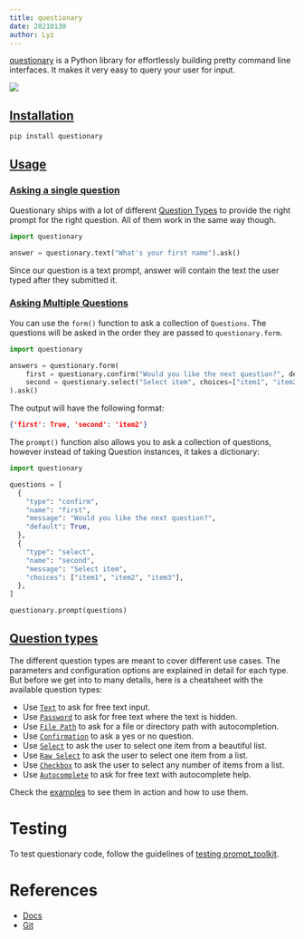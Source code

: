 ```yaml
---
title: questionary
date: 20210130
author: Lyz
---
```


[questionary](https://questionary.readthedocs.io) is a Python library for
effortlessly building pretty command line interfaces. It makes it very easy to
query your user for input.

![ ](questionary.gif)

## [Installation](https://questionary.readthedocs.io/en/stable/pages/installation.html)

```bash
pip install questionary
```

## [Usage](https://questionary.readthedocs.io/en/stable/pages/quickstart.html)

### [Asking a single question](https://questionary.readthedocs.io/en/stable/pages/quickstart.html#asking-a-single-question)

Questionary ships with a lot of different [Question Types](#question-types) to
provide the right prompt for the right question. All of them work in the same
way though.

```python
import questionary

answer = questionary.text("What's your first name").ask()
```

Since our question is a text prompt, answer will contain the text the user typed
after they submitted it.

### [Asking Multiple Questions](https://questionary.readthedocs.io/en/stable/pages/quickstart.html#asking-multiple-questions)

You can use the `form()` function to ask a collection of `Questions`. The
questions will be asked in the order they are passed to `questionary.form`.

```python
import questionary

answers = questionary.form(
    first = questionary.confirm("Would you like the next question?", default=True),
    second = questionary.select("Select item", choices=["item1", "item2", "item3"])
).ask()
```

The output will have the following format:

```json
{'first': True, 'second': 'item2'}
```

The `prompt()` function also allows you to ask a collection of questions,
however instead of taking Question instances, it takes a dictionary:

```python
import questionary

questions = [
  {
    "type": "confirm",
    "name": "first",
    "message": "Would you like the next question?",
    "default": True,
  },
  {
    "type": "select",
    "name": "second",
    "message": "Select item",
    "choices": ["item1", "item2", "item3"],
  },
]

questionary.prompt(questions)
```

## [Question types](https://questionary.readthedocs.io/en/stable/pages/types.html)


The different question types are meant to cover different use cases. The
parameters and configuration options are explained in detail for each type. But
before we get into to many details, here is a cheatsheet with the available
question types:

* Use [`Text`](https://questionary.readthedocs.io/en/stable/pages/types.html#type-text) to ask for free text input.
* Use
    [`Password`](https://questionary.readthedocs.io/en/stable/pages/types.html#type-password)
    to ask for free text where the text is hidden.
* Use [`File
    Path`](https://questionary.readthedocs.io/en/stable/pages/types.html#type-path)
    to ask for a file or directory path with autocompletion.
* Use
    [`Confirmation`](https://questionary.readthedocs.io/en/stable/pages/types.html#type-confirm)
    to ask a yes or no question.
* Use
    [`Select`](https://questionary.readthedocs.io/en/stable/pages/types.html#type-select)
    to ask the user to select one item from a beautiful list.
* Use
    [`Raw
    Select`](https://questionary.readthedocs.io/en/stable/pages/types.html#type-raw-select)
    to ask the user to select one item from a list.
* Use
    [`Checkbox`](https://questionary.readthedocs.io/en/stable/pages/types.html#type-checkbox)
    to ask the user to select any number of items from a list.
* Use
    [`Autocomplete`](https://questionary.readthedocs.io/en/stable/pages/types.html#type-autocomplete)
    to ask for free text with autocomplete help.

Check the [examples](https://github.com/tmbo/questionary/examples) to see them
in action and how to use them.

# Testing

To test questionary code, follow the guidelines of [testing
prompt_toolkit](prompt_toolkit.md#testing).

# References

* [Docs](https://questionary.readthedocs.io)
* [Git](https://github.com/tmbo/questionary)
